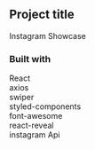 ## Project title

Instagram Showcase

### Built with

React <br>
axios <br>
swiper <br>
styled-components <br>
font-awesome <br>
react-reveal <br>
instagram Api <br>
